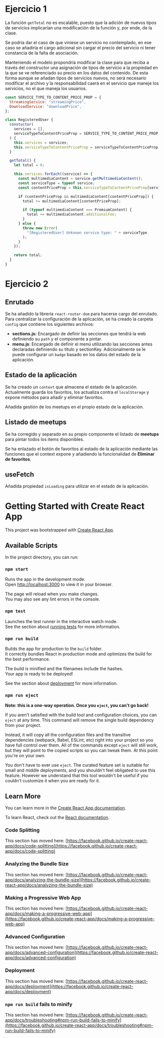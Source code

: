 # Ejercicio 1

La función `getTotal` no es escalable, puesto que la adición de nuevos tipos de servicios implicarían una modificación de la función y, por ende, de la clase.

Se podría dar el caso de que viniese un servicio no contemplado, en ese caso se añadiría el cargo adicional sin cargar el precio del servicio ni tener constancia de la falta de asociación.

Manteniendo el modelo propondría modificar la clase para que reciba a través del constructor una asignación de tipos de servicio a la propiedad en la que se ve referenciado su precio en los datos del contenido. De esta forma aunque se añadan tipos de servicios nuevos, no será necesario modificar el archivo y la responsabilidad caerá en el servicio que maneje los servicios, no el que maneja los usuarios.

```javascript
const SERVICE_TYPE_TO_CONTENT_PRICE_PROP = {
  StreamingService: "streamingPrice",
  DownloadService: "downloadPrice",
};

class RegisteredUser {
  constuctor(
    services = [],
    serviceTypeToContentPriceProp = SERVICE_TYPE_TO_CONTENT_PRICE_PROP
  ) {
    this.services = services;
    this.serviceTypeToContentPriceProp = serviceTypeToContentPriceProp;
  }

  getTotal() {
    let total = 0;

    this.services.forEach((service) => {
      const multimediaContent = service.getMultimediaContent();
      const serviceType = typeof service;
      const contentPriceProp = this.serviceTypeToContentPriceProp[serviceType];

      if (contentPriceProp && multimediaContent[contentPriceProp]) {
        total += multimediaContent[contentPriceProp];

        if (typeof multimediaContent === PremiumContent) {
          total += multimediaContent.additionalFee;
        }
      } else {
        throw new Error(
          "[RegisteredUser] Unknown service type: " + serviceType
        );
      }
    });

    return total;
  }
}
```

# Ejercicio 2

## Enrutado

Se ha añadido la librería `react-router-dom` para hacerse cargo del enrutado. Para centralizar la configuración de la aplicación, se ha creado la carpeta `config` que contiene los siguientes archivos:

- **sections.js:** Encargado de definir las secciones que tendrá la web definiendo su `path` y el componente a pintar.
- **menu.js**: Encargado de definir el menú utilizando las secciones antes declaradas definiendo su título y sectionKey. Adicionalmente se le puede configurar un `badge` basado en los datos del estado de la aplicación.

## Estado de la aplicación

Se ha creado un `context` que almacena el estado de la aplicación. Actualmente guarda los favoritos, los actualiza contra el `localStorage` y expone métodos para añadir y eliminar favoritos.

Añadida gestión de los meetups en el propio estado de la aplicación.

## Listado de meetups

Se ha corregido y separado en su propio componente el listado de **meetups** para pintar todos los items disponibles.

Se ha enlazado el botón de favoritos al estado de la aplicación mediante las funciones que el context expone y añadiendo la funcionalidad de **Eliminar de favoritos**.

## useFetch

Añadida propiedad `isLoading` para utilizar en el estado de la aplicación.

# Getting Started with Create React App

This project was bootstrapped with [Create React App](https://github.com/facebook/create-react-app).

## Available Scripts

In the project directory, you can run:

### `npm start`

Runs the app in the development mode.\
Open [http://localhost:3000](http://localhost:3000) to view it in your browser.

The page will reload when you make changes.\
You may also see any lint errors in the console.

### `npm test`

Launches the test runner in the interactive watch mode.\
See the section about [running tests](https://facebook.github.io/create-react-app/docs/running-tests) for more information.

### `npm run build`

Builds the app for production to the `build` folder.\
It correctly bundles React in production mode and optimizes the build for the best performance.

The build is minified and the filenames include the hashes.\
Your app is ready to be deployed!

See the section about [deployment](https://facebook.github.io/create-react-app/docs/deployment) for more information.

### `npm run eject`

**Note: this is a one-way operation. Once you `eject`, you can't go back!**

If you aren't satisfied with the build tool and configuration choices, you can `eject` at any time. This command will remove the single build dependency from your project.

Instead, it will copy all the configuration files and the transitive dependencies (webpack, Babel, ESLint, etc) right into your project so you have full control over them. All of the commands except `eject` will still work, but they will point to the copied scripts so you can tweak them. At this point you're on your own.

You don't have to ever use `eject`. The curated feature set is suitable for small and middle deployments, and you shouldn't feel obligated to use this feature. However we understand that this tool wouldn't be useful if you couldn't customize it when you are ready for it.

## Learn More

You can learn more in the [Create React App documentation](https://facebook.github.io/create-react-app/docs/getting-started).

To learn React, check out the [React documentation](https://reactjs.org/).

### Code Splitting

This section has moved here: [https://facebook.github.io/create-react-app/docs/code-splitting](https://facebook.github.io/create-react-app/docs/code-splitting)

### Analyzing the Bundle Size

This section has moved here: [https://facebook.github.io/create-react-app/docs/analyzing-the-bundle-size](https://facebook.github.io/create-react-app/docs/analyzing-the-bundle-size)

### Making a Progressive Web App

This section has moved here: [https://facebook.github.io/create-react-app/docs/making-a-progressive-web-app](https://facebook.github.io/create-react-app/docs/making-a-progressive-web-app)

### Advanced Configuration

This section has moved here: [https://facebook.github.io/create-react-app/docs/advanced-configuration](https://facebook.github.io/create-react-app/docs/advanced-configuration)

### Deployment

This section has moved here: [https://facebook.github.io/create-react-app/docs/deployment](https://facebook.github.io/create-react-app/docs/deployment)

### `npm run build` fails to minify

This section has moved here: [https://facebook.github.io/create-react-app/docs/troubleshooting#npm-run-build-fails-to-minify](https://facebook.github.io/create-react-app/docs/troubleshooting#npm-run-build-fails-to-minify)
